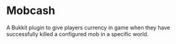 Mobcash
=======

A Bukkit plugin to give players currency in game when they have successfully killed a configured mob in a specific world.
